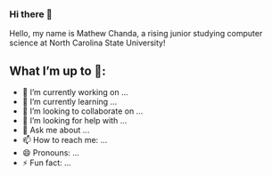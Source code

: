 ### Hi there 👋

Hello, my name is Mathew Chanda, a rising junior studying computer science at North Carolina State University! 


## What I’m up to 🤔: 

- 🔭 I’m currently working on ...
- 🌱 I’m currently learning ...
- 👯 I’m looking to collaborate on ...
- 🤔 I’m looking for help with ...
- 💬 Ask me about ...
- 📫 How to reach me: ...
- 😄 Pronouns: ...
- ⚡ Fun fact: ...
